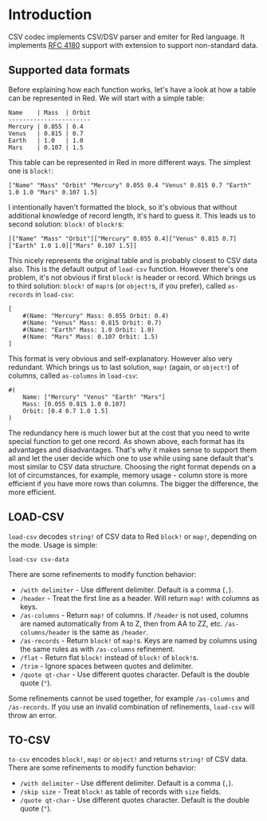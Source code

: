 # Introduction
CSV codec implements CSV/DSV parser and emiter for Red language. It implements
[RFC 4180](https://tools.ietf.org/html/rfc4180) support with extension to support non-standard data.

## Supported data formats
Before explaining how each function works, let's have a look at how a table
can be represented in Red. We will start with a simple table:

```
Name    | Mass  | Orbit
-----------------------
Mercury | 0.055 | 0.4
Venus   | 0.815 | 0.7
Earth   | 1.0   | 1.0
Mars    | 0.107 | 1.5
```

This table can be represented in Red in more different ways. The simplest one
is `block!`:

```
["Name" "Mass" "Orbit" "Mercury" 0.055 0.4 "Venus" 0.815 0.7 "Earth" 1.0 1.0 "Mars" 0.107 1.5]
```

I intentionally haven't formatted the block, so it's obvious that without
additional knowledge of record length, it's hard to guess it. This leads us to
second solution: `block!` of `block!`s:

```
[["Name" "Mass" "Orbit"]["Mercury" 0.055 0.4]["Venus" 0.815 0.7]["Earth" 1.0 1.0]["Mars" 0.107 1.5]]
```

This nicely represents the original table and is probably closest to CSV data also.
This is the default output of `load-csv` function. However there's one problem,
it's not obvious if first `block!` is header or record. Which brings us to
third solution: `block!` of `map!`s (or `object!`s, if you prefer), called `as-records`
in `load-csv`:

```
[
	#(Name: "Mercury" Mass: 0.055 Orbit: 0.4)
	#(Name: "Venus" Mass: 0.815 Orbit: 0.7)
	#(Name: "Earth" Mass: 1.0 Orbit: 1.0)
	#(Name: "Mars" Mass: 0.107 Orbit: 1.5)
]
```

This format is very obvious and self-explanatory. However also very redundant.
Which brings us to last solution, `map!` (again, or `object!`) of columns,
called `as-columns` in `load-csv`:

```
#(
	Name: ["Mercury" "Venus" "Earth" "Mars"]
	Mass: [0.055 0.815 1.0 0.107]
	Orbit: [0.4 0.7 1.0 1.5]
)
```

The redundancy here is much lower but at the cost that you need to write
special function to get one record.
As shown above, each format has its advantages and disadvantages. That's why
it makes sense to support them all and let the user decide which one to use
while using sane default that's most similar to CSV data structure. Choosing
the right format depends on a lot of circumstances, for example, memory usage -
column store is more efficient if you have more rows than columns. The bigger
the difference, the more efficient.

## LOAD-CSV

`load-csv` decodes `string!` of CSV data to Red `block!` or `map!`, depending on
the mode. Usage is simple:

	load-csv csv-data

There are some refinements to modify function behavior:
* `/with delimiter` - Use different delimiter. Default is a comma (`,`).
* `/header` - Treat the first line as a header. Will return `map!` with columns as keys.
* `/as-columns` - Return `map!` of columns. If `/header` is not used, columns are named
automatically from A to Z, then from AA to ZZ, etc. `/as-columns/header` is the same as
`/header`.
* `/as-records` - Return `block!` of `map!`s. Keys are named by columns using the same
rules as with `/as-columns` refinement.
* `/flat` - Return flat `block!` instead of `block!` of `block!`s.
* `/trim` - Ignore spaces between quotes and delimiter.
* `/quote qt-char` - Use different quotes character. Default is the double quote (`"`). 

Some refinements cannot be used together, for example `/as-columns` and `/as-records`. If you
use an invalid combination of refinements, `load-csv` will throw an error.

## TO-CSV

`to-csv` encodes `block!`, `map!` or `object!` and returns `string!` of CSV data.
There are some refinements to modify function behavior:

* `/with delimiter` - Use different delimiter. Default is a comma (`,`).
* `/skip size` - Treat `block!` as table of records with `size` fields.
* `/quote qt-char` - Use different quotes character. Default is the double quote (`"`).